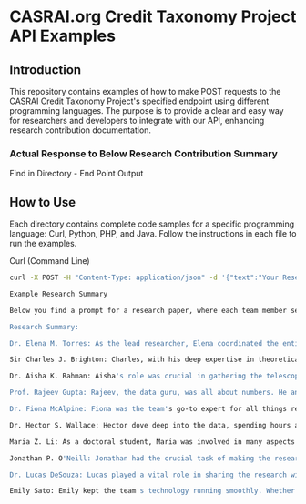 # CASRAI.org Credit Taxonomy Project API Examples

## Introduction
This repository contains examples of how to make POST requests to the CASRAI Credit Taxonomy Project's specified endpoint using different programming languages. The purpose is to provide a clear and easy way for researchers and developers to integrate with our API, enhancing research contribution documentation.

### Actual Response to Below Research Contribution Summary

Find in Directory - End Point Output

## How to Use
Each directory contains complete code samples for a specific programming language: Curl, Python, PHP, and Java. Follow the instructions in each file to run the examples.

Curl (Command Line)
```bash
curl -X POST -H "Content-Type: application/json" -d '{"text":"Your Research Contribution Summary Here... See below for example used in output direcotry."}' https://tools.casrai.org/generate-metadata

Example Research Summary    

Below you find a prompt for a research paper, where each team member send their contributions via email in natural language to the research administration manager. Using the endpoint tools.casrai.org, you will get a response from our Llama 2 AI model traned in CRedIT taxonomy dictionary and roles. The servers returns files with the necessary data structures, graphs and metadata to utilize the data in other systems easily. You can find a web based version at casrai.org/credit - simply input the below text or any description of your research work's contributions.

Research Summary:

Dr. Elena M. Torres: As the lead researcher, Elena coordinated the entire project. She was the mastermind behind the research idea, drawing on her extensive knowledge in astrophysics to guide the team and the study's direction.

Sir Charles J. Brighton: Charles, with his deep expertise in theoretical physics, developed the complex mathematical models that formed the backbone of the research, helping the team understand the intricate details of gravitational lensing.

Dr. Aisha K. Rahman: Aisha's role was crucial in gathering the telescope data. Her keen eye for detail ensured that the team had the best possible observational data to work with.

Prof. Rajeev Gupta: Rajeev, the data guru, was all about numbers. He analyzed the vast amounts of data, making sense of the patterns and turning them into understandable insights about dark matter.

Dr. Fiona McAlpine: Fiona was the team's go-to expert for all things related to the telescopic instruments. Her technical know-how ensured that the equipment was always in top shape for capturing the best data.

Dr. Hector S. Wallace: Hector dove deep into the data, spending hours analyzing and interpreting the findings. His contributions were key to understanding the results of the study.

Maria Z. Li: As a doctoral student, Maria was involved in many aspects of the project, from data collection to drafting sections of the research paper, bringing a fresh perspective to the team.

Jonathan P. O'Neill: Jonathan had the crucial task of making the research accessible. He refined the manuscript, ensuring that the complex science was clearly and accurately conveyed.

Dr. Lucas DeSouza: Lucas played a vital role in sharing the research with the world. He managed the outreach, effectively communicating the study's findings to the broader scientific community and the public.

Emily Sato: Emily kept the team's technology running smoothly. Whether it was a software glitch or hardware hiccup, she was there to make sure the team had the tech support they needed.


